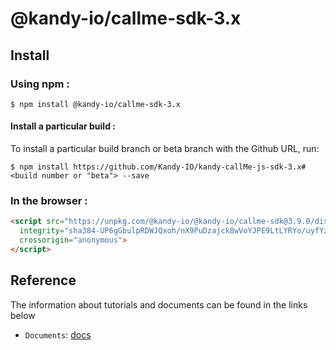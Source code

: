 # @kandy-io/callme-sdk-3.x

## Install

### Using npm :

`$ npm install @kandy-io/callme-sdk-3.x`

#### Install a particular build :

To install a particular build branch or beta branch with the Github URL, run:

`$ npm install https://github.com/Kandy-IO/kandy-callMe-js-sdk-3.x#<build number or "beta"> --save`

### In the browser :
```html
<script src="https://unpkg.com/@kandy-io/@kandy-io/callme-sdk@3.9.0/dist/kandy.js"
  integrity="sha384-UP6gGbulpRDWJQxoh/nX9PuDzajck8wVoYJPE9LtLYRYo/uyfYzKk7yaY2EHx4px"
  crossorigin="anonymous">
</script>
```
## Reference

The information about tutorials and documents can be found in the links below

* `Documents`: [docs](https://kandy-io.github.io/kandy-callMe-js-sdk-3.x/docs)


